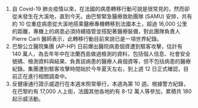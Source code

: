 1. 自 Covid-19 肺炎疫情以來，在法國的病患轉移行動可說是很常見的，然而卻從未發生在大溪地，直到今天。由巴黎緊急醫療救助團隊 (SAMU) 安排，共有約 10 位重症病患從大溪地搭乘醫療專機轉移到法國本土，超過 16,000 公里的距離，專機上的病患必須持續插管並搭配著醫療裝備，對此團隊負責人 Pierre Carli 醫師表示，此轉移行動目前來說已是一項世界紀錄。
1. 巴黎公立醫院集團 (AP-HP) 日前爆出醫院病患個資遭到駭客攻擊，估計有 140 萬人，為去年年中在法蘭西島做過檢測的資料，包括個人信息、社會安全號碼、檢測資料與結果、負責該病患的醫療人員個資等，但不包括病患的醫療紀錄。集團遭到駭客攻擊時間始於今年夏天左右，到上週 12 日正式確認，目前正在進行相關調查中。
1. 反健康通行證示威遊行在本週末照常舉行，本週為第 10 週。根據警方紀錄，在巴黎約有 17,000 人上街，法國其他各地約有 8-12 萬人等參加，累積共 180 起示威活動。
